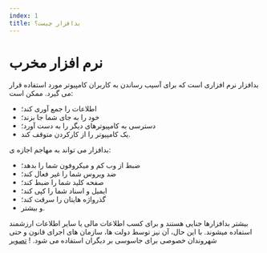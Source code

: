 ```yaml
---
index: 1
title: بدافزار چیست؟
---
```

# نرم افزار مخرب

بدافزار نرم افزاری است که برای آسیب رساندن به کاربران کامپیوتر مورد استفاده قرار می گیرد. ممکن است:

* اطلاعات را جمع آوری کند؛
* خود را به جای شما جا بزند؛
* دسترسی به کامپیوترهای دیگر را به دست آورد؛
* یک کامپیوتر را از کارکردن متوقف کند.

بدافزار می تواند به مهاجم اجازه ی:

* ضبط از وب کم و میکروفون شما را بدهد؛
* ضد ویروس شما را غیر فعال کند؛
* صفحه کلید شما را ضبط کند؛
* ایمیل و اسناد شما را کپی کند؛
* گذرواژه هایتان را سرقت کند؛
* و بیشتر.

بیشتر بدافزارها جنایی هستند و برای کسب اطلاعات مالی یا سایر اطلاعات ارزشمند استفاده میشوند. با این حال، آن نیز توسط دولت ها، سازمان های اجرای قانون و حتی شهروندان خصوصی برای جاسوسی بر دیگران استفاده می شود.
! [تصویر](malware1.png)